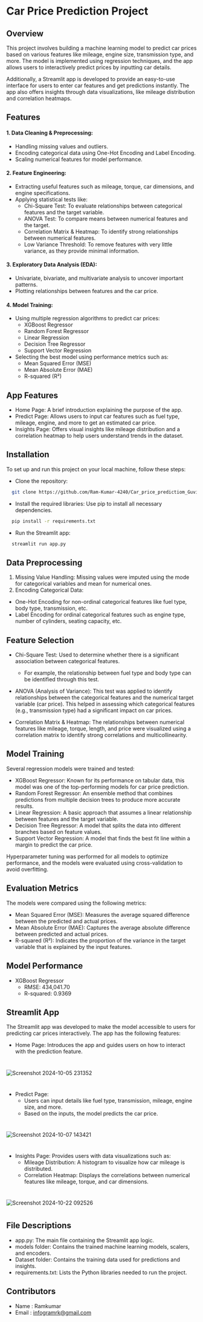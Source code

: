 # Car Price Prediction Project

## Overview

This project involves building a machine learning model to predict car prices based on various features like mileage, engine size, transmission type, and more. The model is implemented using regression techniques, and the app allows users to interactively predict prices by inputting car details.

Additionally, a Streamlit app is developed to provide an easy-to-use interface for users to enter car features and get predictions instantly. The app also offers insights through data visualizations, like mileage distribution and correlation heatmaps.

## Features
#### 1. Data Cleaning & Preprocessing:
- Handling missing values and outliers.
- Encoding categorical data using One-Hot Encoding and Label Encoding.
- Scaling numerical features for model performance.
#### 2. Feature Engineering:
- Extracting useful features such as mileage, torque, car dimensions, and engine specifications.
- Applying statistical tests like:
  - Chi-Square Test: To evaluate relationships between categorical features and the target variable.
  - ANOVA Test: To compare means between numerical features and the target.
  - Correlation Matrix & Heatmap: To identify strong relationships between numerical features.
  - Low Variance Threshold: To remove features with very little variance, as they provide minimal information.
#### 3. Exploratory Data Analysis (EDA):
  - Univariate, bivariate, and multivariate analysis to uncover important patterns.
  - Plotting relationships between features and the car price.
#### 4. Model Training:
- Using multiple regression algorithms to predict car prices:
  - XGBoost Regressor
  - Random Forest Regressor
  - Linear Regression
  - Decision Tree Regressor
  - Support Vector Regression
- Selecting the best model using performance metrics such as:
  - Mean Squared Error (MSE)
  - Mean Absolute Error (MAE)
  - R-squared (R²)

## App Features
- Home Page: A brief introduction explaining the purpose of the app.
- Predict Page: Allows users to input car features such as fuel type, mileage, engine, and more to get an estimated car price.
- Insights Page: Offers visual insights like mileage distribution and a correlation heatmap to help users understand trends in the dataset.

## Installation

To set up and run this project on your local machine, follow these steps:
- Clone the repository:
```bash
  git clone https://github.com/Ram-Kumar-4240/Car_price_predictiom_Guvi.git
```
- Install the required libraries: Use pip to install all necessary dependencies.
```bash
  pip install -r requirements.txt
```
- Run the Streamlit app:
```bash
  streamlit run app.py
```
## Data Preprocessing
1. Missing Value Handling: Missing values were imputed using the mode for categorical variables and mean for numerical ones.
2. Encoding Categorical Data:
- One-Hot Encoding for non-ordinal categorical features like fuel type, body type, transmission, etc.
- Label Encoding for ordinal categorical features such as engine type, number of cylinders, seating capacity, etc.

## Feature Selection
- Chi-Square Test: Used to determine whether there is a significant association between categorical features.
  - For example, the relationship between fuel type and body type can be identified through this test.

- ANOVA (Analysis of Variance): This test was applied to identify relationships between the categorical features and the numerical target variable (car price). This helped in assessing which categorical features (e.g., transmission type) had a significant impact on car prices.

- Correlation Matrix & Heatmap: The relationships between numerical features like mileage, torque, length, and price were visualized using a correlation matrix to identify strong correlations and multicollinearity.

## Model Training
Several regression models were trained and tested:
- XGBoost Regressor: Known for its performance on tabular data, this model was one of the top-performing models for car price prediction.
- Random Forest Regressor: An ensemble method that combines predictions from multiple decision trees to produce more accurate results.
- Linear Regression: A basic approach that assumes a linear relationship between features and the target variable.
- Decision Tree Regressor: A model that splits the data into different branches based on feature values.
- Support Vector Regression: A model that finds the best fit line within a margin to predict the car price.

Hyperparameter tuning was performed for all models to optimize performance, and the models were evaluated using cross-validation to avoid overfitting.

## Evaluation Metrics
The models were compared using the following metrics:
- Mean Squared Error (MSE): Measures the average squared difference between the predicted and actual prices.
- Mean Absolute Error (MAE): Captures the average absolute difference between predicted and actual prices.
- R-squared (R²): Indicates the proportion of the variance in the target variable that is explained by the input features.

## Model Performance
- XGBoost Regressor
  - RMSE: 434,041.70
  - R-squared: 0.9369

## Streamlit App

The Streamlit app was developed to make the model accessible to users for predicting car prices interactively. The app has the following features:

- Home Page: Introduces the app and guides users on how to interact with the prediction feature.
#
![Screenshot 2024-10-05 231352](https://github.com/user-attachments/assets/d8b3a117-313b-409e-8a01-09995df98d1b)
#
- Predict Page:
  - Users can input details like fuel type, transmission, mileage, engine size, and more.
  - Based on the inputs, the model predicts the car price.
#
![Screenshot 2024-10-07 143421](https://github.com/user-attachments/assets/08c1b556-c102-4ad0-aba2-4d05f6338971)
#
- Insights Page: Provides users with data visualizations such as:
  - Mileage Distribution: A histogram to visualize how car mileage is distributed.
  - Correlation Heatmap: Displays the correlations between numerical features like mileage, torque, and car dimensions.
#
![Screenshot 2024-10-22 092526](https://github.com/user-attachments/assets/555ca452-6fbc-4950-ad6c-79bc3e51d965)
# 
## File Descriptions
- app.py: The main file containing the Streamlit app logic.
- models folder: Contains the trained machine learning models, scalers, and encoders.
- Dataset folder: Contains the training data used for predictions and insights.
- requirements.txt: Lists the Python libraries needed to run the project.
## Contributors
- Name : Ramkumar
- Email : infogramrk@gmail.com

